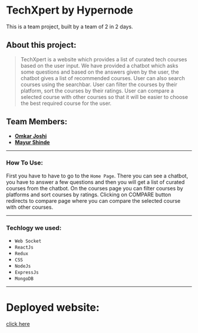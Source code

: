 # TechXpert by Hypernode

This is a team project, built by a team of 2 in 2 days.

## About this project: 

> TechXpert is a website which provides a list of curated tech courses based on the user input.
> We have provided a chatbot which asks some questions and based on the answers given by the user, the chatbot gives a list of recommended courses.
> User can also search courses using the searchbar.
> User can filter the courses by their platform, sort the courses by their ratings.
> User can compare a selected course with other courses so that it will be easier to choose the best required course for the user.

## Team Members:

- [**Omkar Joshi**](https://github.com/omjoshi29)
- [**Mayur Shinde**](https://github.com/mayur-ms-2310)

---

### How To Use:

First you have to have to go to the `Home Page`. There you can see a chatbot, you have to answer a few questions and then you will get a list of curated courses from the chatbot. On the courses page you can filter courses by platforms and sort courses by ratings. Clicking on COMPARE button redirects to compare page where you can compare the selected course with other courses.

---

### Techlogy we used:

- `Web Socket`
- `ReactJs` 
- `Redux`
- `CSS`
- `NodeJs`
- `ExpressJs`
- `MongoDB`

---

# Deployed website:
[click here](https://techxpert.netlify.app/)
